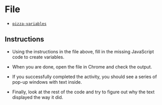 # File

* [`pizza-variables`](Unsolved/pizza-variables.html)

## Instructions

* Using the instructions in the file above, fill in the missing JavaScript code to create variables.

* When you are done, open the file in Chrome and check the output.

* If you successfully completed the activity, you should see a series of pop-up windows with text inside.

* Finally, look at the rest of the code and try to figure out why the text displayed the way it did.
